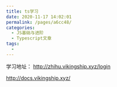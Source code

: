 ```yaml
---
title: ts学习
date: 2020-11-17 14:02:01
permalink: /pages/a6cc48/
categories:
  - JS基础与进阶
  - Typescript文章
tags:
  - 
---
```



学习地址：
http://zhihu.vikingship.xyz/login

http://docs.vikingship.xyz/